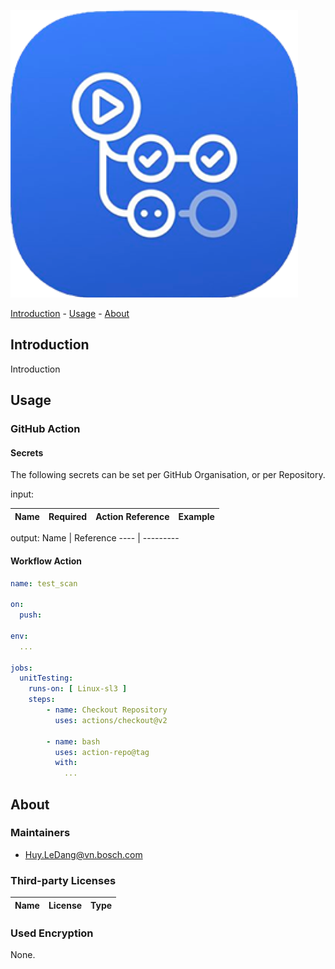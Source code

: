 ![GitHub Docker Action Template](doc/logo.png)

[Introduction](#introduction) -
[Usage](#usage) -
[About](#about)



<a name="introduction"/>

## Introduction

Introduction

<a name="usage"/>

## Usage

### GitHub Action

#### Secrets

The following secrets can be set per GitHub Organisation, or per Repository.

input:

Name | Required | Action Reference | Example
---- | -------- | ---------------- | -------

output:
Name | Reference
---- | ---------

#### Workflow Action

```yaml
name: test_scan

on:  
  push:

env:
  ...

jobs:
  unitTesting:
    runs-on: [ Linux-sl3 ]
    steps:
        - name: Checkout Repository
          uses: actions/checkout@v2

        - name: bash
          uses: action-repo@tag
          with:
            ...

```
## About

### Maintainers

* [Huy.LeDang@vn.bosch.com](mailto:Huy.LeDang@vn.bosch.com)



### Third-party Licenses

| Name | License | Type |
|------|---------|------|


### Used Encryption

None.
